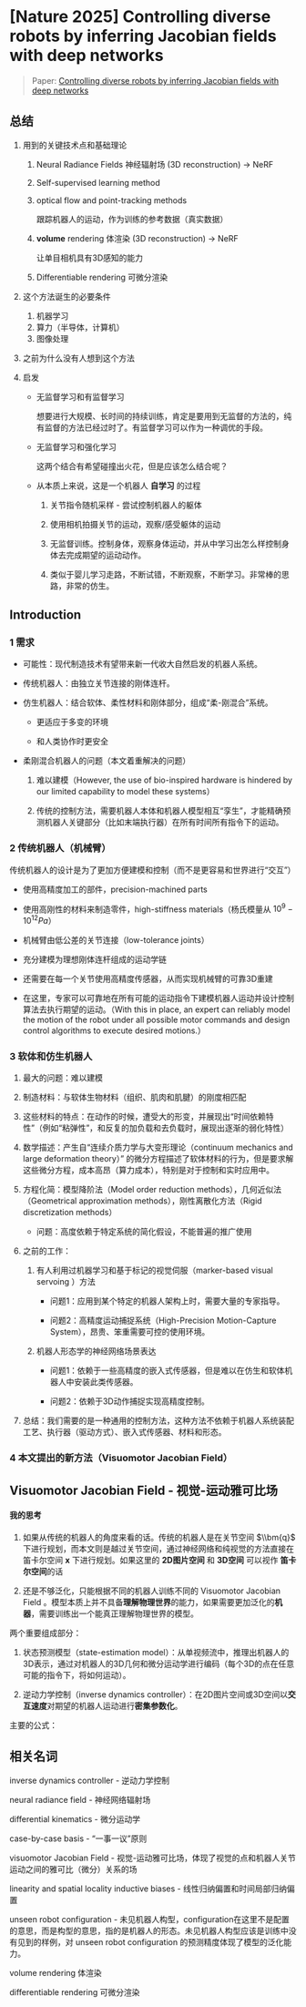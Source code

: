 # [Nature 2025] Controlling diverse robots by inferring Jacobian fields with deep networks

> Paper: [Controlling diverse robots by inferring Jacobian fields with deep networks](https://www.nature.com/articles/s41586-025-09170-0.pdf)

## 总结

1. 用到的关键技术点和基础理论
   
   1. Neural Radiance Fields 神经辐射场 (3D reconstruction)  -> NeRF
   
   2. Self-supervised learning method 
   
   3. optical flow and point-tracking methods
      
      跟踪机器人的运动，作为训练的参考数据（真实数据）
   
   4. **volume** rendering 体渲染  (3D reconstruction) -> NeRF
      
      让单目相机具有3D感知的能力
   
   5. Differentiable rendering 可微分渲染

2. 这个方法诞生的必要条件
   
   1. 机器学习
   2. 算力（半导体，计算机）
   3. 图像处理

3. 之前为什么没有人想到这个方法

4. 启发
   
   - 无监督学习和有监督学习
     
     想要进行大规模、长时间的持续训练，肯定是要用到无监督的方法的，纯有监督的方法已经过时了。有监督学习可以作为一种调优的手段。
   
   - 无监督学习和强化学习
     
     这两个结合有希望碰撞出火花，但是应该怎么结合呢？  
   
   - 从本质上来说，这是一个机器人 **自学习** 的过程
     
     1. 关节指令随机采样 - 尝试控制机器人的躯体
     
     2. 使用相机拍摄关节的运动，观察/感受躯体的运动
     
     3. 无监督训练。控制身体，观察身体运动，并从中学习出怎么样控制身体去完成期望的运动动作。
     
     4. 类似于婴儿学习走路，不断试错，不断观察，不断学习。非常棒的思路，非常的仿生。

## Introduction

### 1 需求

- 可能性：现代制造技术有望带来新一代收大自然启发的机器人系统。

- 传统机器人：由独立关节连接的刚体连杆。

- 仿生机器人：结合软体、柔性材料和刚体部分，组成“柔-刚混合”系统。
  
  - 更适应于多变的环境
  
  - 和人类协作时更安全

- 柔刚混合机器人的问题（本文着重解决的问题）
  
  1. 难以建模（However, the use of bio-inspired hardware is hindered by our limited capability to model these systems）
  
  2. 传统的控制方法，需要机器人本体和机器人模型相互“孪生”，才能精确预测机器人关键部分（比如末端执行器）在所有时间所有指令下的运动。

### 2 传统机器人（机械臂）

传统机器人的设计是为了更加方便建模和控制（而不是更容易和世界进行“交互”）

- 使用高精度加工的部件，precision-machined parts

- 使用高刚性的材料来制造零件，high-stiffness materials（杨氏模量从 $10^9 - 10^12 Pa$）

- 机械臂由低公差的关节连接（low-tolerance joints）

- 充分建模为理想刚体连杆组成的运动学链

- 还需要在每一个关节使用高精度传感器，从而实现机械臂的可靠3D重建

- 在这里，专家可以可靠地在所有可能的运动指令下建模机器人运动并设计控制算法去执行期望的运动。（With this in place, an expert can reliably model the motion of the robot under all possible motor commands and design control algorithms to execute desired motions.）

### 3 软体和仿生机器人

1. 最大的问题：难以建模

2. 制造材料：与软体生物材料（组织、肌肉和肌腱）的刚度相匹配

3. 这些材料的特点：在动作的时候，遭受大的形变，并展现出“时间依赖特性”（例如“粘弹性”，和反复的加负载和去负载时，展现出逐渐的弱化特性）

4. 数学描述：产生自“连续介质力学与大变形理论（continuum mechanics and large deformation theory）” 的微分方程描述了软体材料的行为，但是要求解这些微分方程，成本高昂（算力成本），特别是对于控制和实时应用中。

5. 方程化简：模型降阶法（Model order reduction methods），几何近似法（Geometrical approximation methods），刚性离散化方法（Rigid discretization methods）
   
   - 问题：高度依赖于特定系统的简化假设，不能普遍的推广使用

6. 之前的工作：
   
   1. 有人利用过机器学习和基于标记的视觉伺服（marker-based visual servoing ）方法
      
      - 问题1：应用到某个特定的机器人架构上时，需要大量的专家指导。
      
      - 问题2：高精度运动捕捉系统（High-Precision Motion-Capture System），昂贵、笨重需要可控的使用环境。
   
   2. 机器人形态学的神经网络场景表达
      
      - 问题1：依赖于一些高精度的嵌入式传感器，但是难以在仿生和软体机器人中安装此类传感器。
      
      - 问题2：依赖于3D动作捕捉实现高精度控制。

7. 总结：我们需要的是一种通用的控制方法，这种方法不依赖于机器人系统装配工艺、执行器（驱动方式）、嵌入式传感器、材料和形态。

### 4 本文提出的新方法（Visuomotor Jacobian Field）

## Visuomotor Jacobian Field - 视觉-运动雅可比场

#### 我的思考

1. 如果从传统的机器人的角度来看的话。传统的机器人是在关节空间 $\\bm{q}$ 下进行规划，而本文则是越过关节空间，通过神经网络和纯视觉的方法直接在笛卡尔空间 $\bm{x}$ 下进行规划。如果这里的 **2D图片空间** 和 **3D空间** 可以视作 **笛卡尔空间**的话

2. 还是不够泛化，只能根据不同的机器人训练不同的  Visuomotor Jacobian Field 。模型本质上并不具备**理解物理世界**的能力，如果需要更加泛化的**机器**，需要训练出一个能真正理解物理世界的模型。

两个重要组成部分：

1. 状态预测模型（state-estimation model）：从单视频流中，推理出机器人的3D表示，通过对机器人的3D几何和微分运动学进行编码（每个3D的点在任意可能的指令下，将如何运动）。

2. 逆动力学控制（inverse dynamics controller）：在2D图片空间或3D空间以**交互速度**对期望的机器人运动进行**密集参数化**。

主要的公式：

## 相关名词

inverse dynamics controller - 逆动力学控制

neural radiance field - 神经网络辐射场

differential kinematics - 微分运动学

case-by-case basis - “一事一议”原则

visuomotor Jacobian Field - 视觉-运动雅可比场，体现了视觉的点和机器人关节运动之间的雅可比（微分）关系的场

linearity and spatial locality inductive biases - 线性归纳偏置和时间局部归纳偏置

unseen robot configuration - 未见机器人构型，configuration在这里不是配置的意思，而是构型的意思，指的是机器人的形态。未见机器人构型应该是训练中没有见到的样例，对 unseen robot configuration 的预测精度体现了模型的泛化能力。

volume rendering 体渲染

differentiable rendering 可微分渲染
